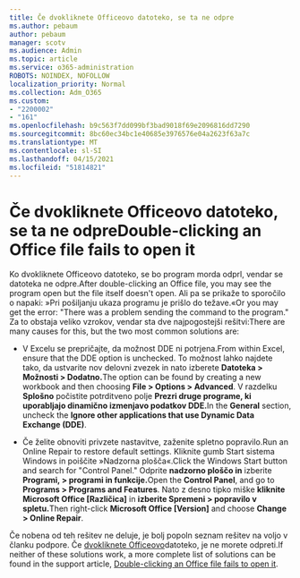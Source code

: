 ```yaml
---
title: Če dvokliknete Officeovo datoteko, se ta ne odpre
ms.author: pebaum
author: pebaum
manager: scotv
ms.audience: Admin
ms.topic: article
ms.service: o365-administration
ROBOTS: NOINDEX, NOFOLLOW
localization_priority: Normal
ms.collection: Adm_O365
ms.custom:
- "2200002"
- "161"
ms.openlocfilehash: b9c563f7dd099bf3bad9018f69e2096816dd7290
ms.sourcegitcommit: 8bc60ec34bc1e40685e3976576e04a2623f63a7c
ms.translationtype: MT
ms.contentlocale: sl-SI
ms.lasthandoff: 04/15/2021
ms.locfileid: "51814821"
---
```

# <a name="double-clicking-an-office-file-fails-to-open-it"></a><span data-ttu-id="5a474-102">Če dvokliknete Officeovo datoteko, se ta ne odpre</span><span class="sxs-lookup"><span data-stu-id="5a474-102">Double-clicking an Office file fails to open it</span></span>

<span data-ttu-id="5a474-103">Ko dvokliknete Officeovo datoteko, se bo program morda odprl, vendar se datoteka ne odpre.</span><span class="sxs-lookup"><span data-stu-id="5a474-103">After double-clicking an Office file, you may see the program open but the file itself doesn't open.</span></span> <span data-ttu-id="5a474-104">Ali pa se prikaže to sporočilo o napaki: »Pri pošiljanju ukaza programu je prišlo do težave.«</span><span class="sxs-lookup"><span data-stu-id="5a474-104">Or you may get the error: "There was a problem sending the command to the program."</span></span> <span data-ttu-id="5a474-105">Za to obstaja veliko vzrokov, vendar sta dve najpogostejši rešitvi:</span><span class="sxs-lookup"><span data-stu-id="5a474-105">There are many causes for this, but the two most common solutions are:</span></span>

- <span data-ttu-id="5a474-106">V Excelu se prepričajte, da možnost DDE ni potrjena.</span><span class="sxs-lookup"><span data-stu-id="5a474-106">From within Excel, ensure that the DDE option is unchecked.</span></span> <span data-ttu-id="5a474-107">To možnost lahko najdete tako, da ustvarite nov delovni zvezek in nato izberete **Datoteka > Možnosti > Dodatno.**</span><span class="sxs-lookup"><span data-stu-id="5a474-107">The option can be found by creating a new workbook and then choosing **File > Options > Advanced**.</span></span> <span data-ttu-id="5a474-108">V razdelku **Splošno** počistite potrditveno polje **Prezri druge programe, ki uporabljajo dinamično izmenjavo podatkov DDE.**</span><span class="sxs-lookup"><span data-stu-id="5a474-108">In the **General** section, uncheck the **Ignore other applications that use Dynamic Data Exchange (DDE)**.</span></span>

- <span data-ttu-id="5a474-109">Če želite obnoviti privzete nastavitve, zaženite spletno popravilo.</span><span class="sxs-lookup"><span data-stu-id="5a474-109">Run an Online Repair to restore default settings.</span></span> <span data-ttu-id="5a474-110">Kliknite gumb Start sistema Windows in poiščite »Nadzorna plošča«.</span><span class="sxs-lookup"><span data-stu-id="5a474-110">Click the Windows Start button and search for "Control Panel."</span></span> <span data-ttu-id="5a474-111">Odprite **nadzorno ploščo in** izberite **Programi, > programi in funkcije.**</span><span class="sxs-lookup"><span data-stu-id="5a474-111">Open the **Control Panel**, and go to **Programs > Programs and Features**.</span></span> <span data-ttu-id="5a474-112">Nato z desno tipko miške **kliknite Microsoft Office [Različica]** in **izberite Spremeni > popravilo v spletu.**</span><span class="sxs-lookup"><span data-stu-id="5a474-112">Then right-click **Microsoft Office [Version]** and choose **Change > Online Repair**.</span></span>

<span data-ttu-id="5a474-113">Če nobena od teh rešitev ne deluje, je bolj popoln seznam rešitev na voljo v članku podpore. Če [dvokliknete Officeovo](https://support.office.com/article/Double-clicking-an-Office-file-fails-to-open-it-1e9c0ad9-34c8-4440-a42e-d30186b29ed6)datoteko, je ne morete odpreti.</span><span class="sxs-lookup"><span data-stu-id="5a474-113">If neither of these solutions work, a more complete list of solutions can be found in the support article, [Double-clicking an Office file fails to open it](https://support.office.com/article/Double-clicking-an-Office-file-fails-to-open-it-1e9c0ad9-34c8-4440-a42e-d30186b29ed6).</span></span>
